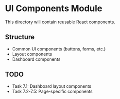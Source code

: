# UI Components Module

This directory will contain reusable React components.

## Structure

- Common UI components (buttons, forms, etc.)
- Layout components
- Dashboard components

## TODO

- Task 7.1: Dashboard layout components
- Task 7.2-7.5: Page-specific components
